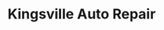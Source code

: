---
title: "Kingsville Auto Repair"
url: /kingsville/kingsville-auto-repair/
shop: Autowerkstatt
---